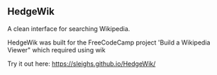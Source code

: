 ## HedgeWik

A clean interface for searching Wikipedia.

HedgeWik was built for the FreeCodeCamp project 'Build a Wikipedia Viewer" which required using wik

Try it out here: https://sleighs.github.io/HedgeWik/

